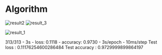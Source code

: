 # Algorithm
![result2](https://user-images.githubusercontent.com/84890852/173186681-4ea32aec-0017-430e-bc36-c41a7cf04ee9.png)
![result_3](https://user-images.githubusercontent.com/84890852/173186700-293da92c-3599-4da1-99f5-87a41412beec.png)


![result_1](https://user-images.githubusercontent.com/84890852/173181402-f61268b8-377b-4023-aaa7-057781e7a2ad.png)


313/313 - 3s - loss: 0.1118 - accuracy: 0.9730 - 3s/epoch - 10ms/step
Test loss :  0.11176254600286484
Test accuracy : 0.9729999899864197
